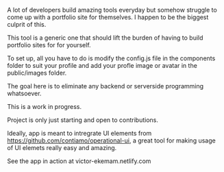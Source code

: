 A lot of developers build amazing tools everyday but somehow struggle to come up with a portfolio site for themselves. I happen to be the biggest culprit of this.

This tool is a generic one that should lift the burden of having to build portfolio sites for for yourself.

To set up, all you have to do is modify the config.js file in the components folder to suit your profile and add your profle image or avatar in the public/images folder.

The goal here is to eliminate any backend or serverside programming whatsoever.

This is a work in progress.

Project is only just starting and open to contributions.

Ideally, app is meant to intregrate UI elements from https://github.com/contiamo/operational-ui, a great tool for making usage of UI elemets really easy and amazing.

See the app in action at victor-ekemam.netlify.com

